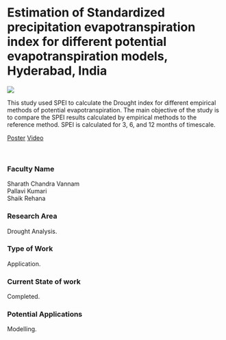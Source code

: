 # Estimation of Standardized precipitation evapotranspiration index for different potential evapotranspiration models, Hyderabad, India

![](https://i.imgur.com/fEu3LJ0.png)

This study used SPEI to calculate the Drought index for different empirical methods of potential evapotranspiration. The main objective of the study is to compare the SPEI results calculated by empirical methods to the reference method. SPEI is calculated for 3, 6, and 12 months of timescale.

[Poster](10.%20Estimation%20of%20Standardized%20precipitation%20evapotranspiration%20index%20for%20different%20potential%20evapotranspiration%20models%2C%20Hyderabad%2C%20India%20-.pdf)
[Video](https://youtu.be/xpEORF23DMA)

<br>


### Faculty Name

Sharath Chandra Vannam<br>
Pallavi Kumari<br>
Shaik Rehana


### Research Area

Drought Analysis.


### Type of Work

Application.


### Current State of work

Completed.


### Potential Applications

Modelling.
